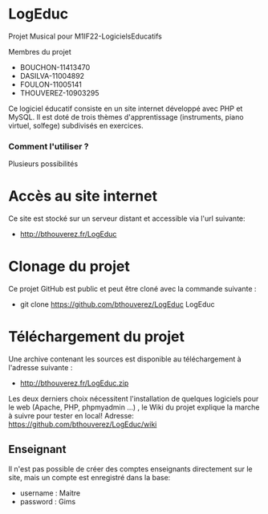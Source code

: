 # LogEduc
Projet Musical pour M1IF22-LogicielsEducatifs

Membres du projet

* BOUCHON-11413470 
* DASILVA-11004892
* FOULON-11005141
* THOUVEREZ-10903295

Ce logiciel éducatif consiste en un site internet développé avec PHP et MySQL.
Il est doté de trois thèmes d'apprentissage (instruments, piano virtuel, solfege) subdivisés en exercices.


### Comment l'utiliser ?
Plusieurs possibilités

# Accès au site internet
Ce site est stocké sur un serveur distant et accessible via l'url suivante:
* http://bthouverez.fr/LogEduc

# Clonage du projet
Ce projet GitHub est public et peut être cloné avec la commande suivante : 
* git clone https://github.com/bthouverez/LogEduc LogEduc

# Téléchargement du projet
Une archive contenant les sources est disponible au téléchargement à l'adresse suivante : 
* http://bthouverez.fr/LogEduc.zip


Les deux derniers choix nécessitent l'installation de quelques logiciels pour le web (Apache, PHP, phpmyadmin ...) , le Wiki du projet explique la marche à suivre pour tester en local!
Adresse: https://github.com/bthouverez/LogEduc/wiki


## Enseignant
Il n'est pas possible de créer des comptes enseignants directement sur le site, mais un compte est enregistré dans la base:
* username : Maitre
* password : Gims
